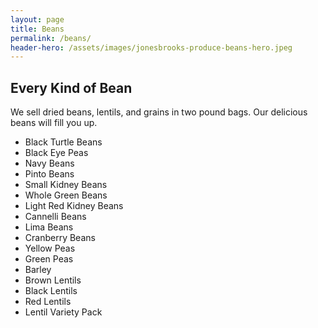 ```yaml
---
layout: page
title: Beans
permalink: /beans/
header-hero: /assets/images/jonesbrooks-produce-beans-hero.jpeg
---
```


## Every Kind of Bean

We sell dried beans, lentils, and grains in two pound bags. Our delicious beans will fill you up.

* Black Turtle Beans
* Black Eye Peas
* Navy Beans
* Pinto Beans
* Small Kidney Beans
* Whole Green Beans
* Light Red Kidney Beans
* Cannelli Beans
* Lima Beans
* Cranberry Beans
* Yellow Peas
* Green Peas
* Barley
* Brown Lentils
* Black Lentils
* Red Lentils
* Lentil Variety Pack
